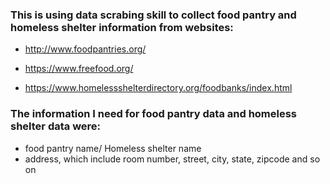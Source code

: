 ### This is using data scrabing skill to collect food pantry and homeless shelter information from websites: 
* http://www.foodpantries.org/


* https://www.freefood.org/
* https://www.homelessshelterdirectory.org/foodbanks/index.html
### The information I need for food pantry data and homeless shelter data were:
* food pantry name/ Homeless shelter name
* address, which include room number, street, city, state, zipcode and so on

